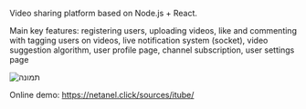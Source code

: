 Video sharing platform based on Node.js + React.

Main key features: registering users, uploading videos, like and commenting with tagging users on videos,
live notification system (socket), video suggestion algorithm, user profile page, channel subscription, user settings page 

![תמונה](https://user-images.githubusercontent.com/102809424/198001196-19c5c65c-71cc-47ef-84c8-39dd126fa7c7.png)

Online demo: https://netanel.click/sources/itube/
